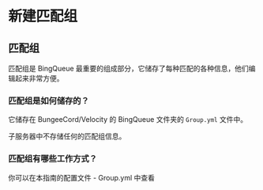 # 新建匹配组

## 匹配组

匹配组是 BingQueue 最重要的组成部分，它储存了每种匹配的各种信息，他们编辑起来非常方便。

### 匹配组是如何储存的？

它储存在 BungeeCord/Velocity 的 BingQueue 文件夹的 `Group.yml` 文件中。

子服务器中不存储任何的匹配组信息。

### 匹配组有哪些工作方式？

你可以在本指南的配置文件 - Group.yml 中查看
